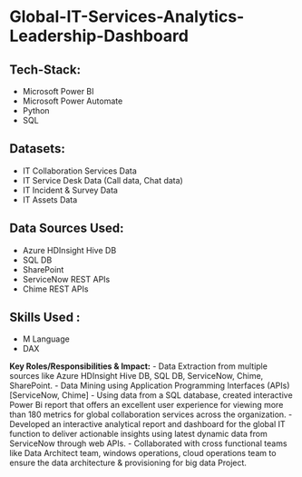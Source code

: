 # Global-IT-Services-Analytics-Leadership-Dashboard

## Tech-Stack:
* Microsoft Power BI
* Microsoft Power Automate
* Python
* SQL 

## Datasets: 
* IT Collaboration Services Data
* IT Service Desk Data (Call data, Chat data)
* IT Incident & Survey Data
* IT Assets Data
 
## Data Sources Used: 
* Azure HDInsight Hive DB
* SQL DB
* SharePoint
* ServiceNow REST APIs
* Chime REST APIs

## Skills Used :
* M Language
* DAX

**Key Roles/Responsibilities & Impact:**
    - Data Extraction from multiple sources like Azure HDInsight Hive DB, SQL DB, ServiceNow, Chime, SharePoint.
    - Data Mining using Application Programming Interfaces (APIs) [ServiceNow, Chime]
    - Using data from a SQL database, created interactive Power Bi report that offers an excellent user experience for viewing more than 180 metrics for global collaboration services across the organization.
    - Developed an interactive analytical report and dashboard for the global IT function to deliver actionable insights using latest dynamic data from ServiceNow through web APIs.
    - Collaborated with cross functional teams like Data Architect team, windows operations, cloud operations team to ensure the data architecture & provisioning for big data Project.
